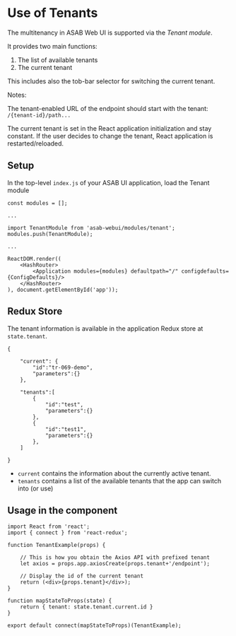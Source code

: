 # Use of Tenants

The multitenancy in ASAB Web UI is supported via the _Tenant module_.

It provides two main functions:

 1. The list of available tenants
 2. The current tenant

This includes also the tob-bar selector for switching the current tenant.

Notes:

The tenant-enabled URL of the endpoint should start with the tenant: `/{tenant-id}/path...`

The current tenant is set in the React application initialization and stay constant.
If the user decides to change the tenant, React application is restarted/reloaded.


## Setup

In the top-level `index.js` of your ASAB UI application, load the Tenant module 

```
const modules = [];

...

import TenantModule from 'asab-webui/modules/tenant';
modules.push(TenantModule);

...

ReactDOM.render((
	<HashRouter>
		<Application modules={modules} defaultpath="/" configdefaults={ConfigDefaults}/>
	</HashRouter>
), document.getElementById('app'));
```


## Redux Store

The tenant information is available in the application Redux store at `state.tenant`.

```
{

	"current": {
		"id":"tr-069-demo",
		"parameters":{}
	},

	"tenants":[
		{
			"id":"test",
			"parameters":{}
		},
		{
			"id":"test1",
			"parameters":{}
		},
	]

}
```

* `current` contains the information about the currently active tenant.
* `tenants` contains a list of the available tenants that the app can switch into (or use)


## Usage in the component

```
import React from 'react';
import { connect } from 'react-redux';

function TenantExample(props) {

	// This is how you obtain the Axios API with prefixed tenant
	let axios = props.app.axiosCreate(props.tenant+'/endpoint');

	// Display the id of the current tenant
	return (<div>{props.tenant}</div>);
}

function mapStateToProps(state) {
	return { tenant: state.tenant.current.id }
}

export default connect(mapStateToProps)(TenantExample);
```
